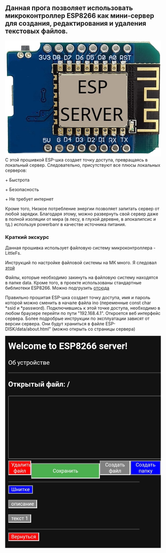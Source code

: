 <h2>Данная прога позволяет использовать микроконтроллер ESP8266 как мини-сервер для создания, редактирования и удаления текстовых файлов.</h2>
 <img src = "images/esp-Photoroom.jpg">
С этой прошивкой ESP-шка создает точку доступа, превращаясь в локальный сервер.
Следовательно, присутствуют все плюсы локальных серверов:<p>+ Быстрота</p><p>+ Безопасность</p><p>+ Не требует интернет</p>
Кроме того, Низкое потребление энергии позволяет запитать сервер от любой зарядки.
Благодаря этому, можно развернуть свой сервер даже в полной изоляции от мира (в лесу, в глухой деревне, в апокалипсис и тд.) используя powerbanr в качестве источника питания. 
<h3>Краткий экскурс</h3>
Данная прошивка использует файловую систему микроконтроллера - LittleFs.

Инструкций по настройке файловой системы на МК много. Я следовал [этой][1]

Файлы, которые необходимо закинуть на файловую систему находятся в папке data.
Кроме того, в проекте использованы стандартные библиотеки ESP8266. Можно подгрузить [отсюда][2]

Правильно прошитая ESP-шка создает точку доступа, имя и пароль которой можно сменить в начале файла ino (переменные const char *ssid и *password). 
Подключившись к этой точке доступа, необходимо в любом браузере перейти по пути "192.168.4.1". 
Откроется веб интерфейс сервера. 
Более подробрые инструкции по эксплуатации зависят от версии сервера. 
Они будут храниться в файле ESP-DISK/data/about.html" (можно открыть со страницы сервера)<p> 
<img src='images/IMG_20240927_161509.jpg' />

[1]: https://microcontrollerslab.com/littlefs-introduction-install-esp8266-nodemcu-filesystem-uploader-arduino
[2]: https://github.com/esp8266/Arduino
